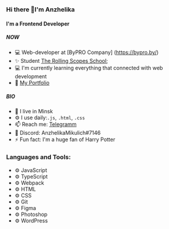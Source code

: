 ### Hi there 👋I'm Anzhelika

#### I'm a Frontend Developer

##### NOW
- 💻 Web-developer at [ByPRO Company] (https://bypro.by/)
- ✨ Student  [The Rolling Scopes School](https://rs.school/);
- 💻 I'm currently learning everything that connected with web development
- 📌 [My Portfolio](https://github.com/AnzhelikaMikulich/My-Portfolio/blob/master/README.md)


##### BIO

- 🏢 I live in Minsk
- ⚙️ I use daily:`.js`, `.html`, `.css`
- 📫 Reach me: [Telegramm](https://t.me/AnzhelikaMikulich)
- 📌 Discord: AnzhelikaMikulich#7146 
- ⚡️ Fun fact: I'm a huge fan of Harry Potter

### Languages and Tools:

- ⚙️ JavaScript
- ⚙️ TypeScript
- ⚙️ Webpack
- ⚙️ HTML
- ⚙️ CSS
- ⚙️ Git
- ⚙️ Figma
- ⚙️ Photoshop
- ⚙️ WordPress


